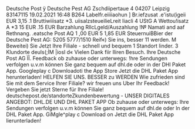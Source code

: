 Deutsche Post ÿ Deutsche Pest AG Zschdiipertaue 4 04207 Leipzig 83147115 19.02.2021 16:48 B264 Labelfr.eiiiiaohun ] Br.iefzusat .e'istu(igeii EUR 3,15 .1 Bruttiwiiisatz *3. uiisalzsteueilieLreit Iiacli 4 UStG A Wettou!isatz A *3 15 EUR .15 EUR Barzahlung RllcLgeld/Auszahlung !№ Namati and aaf Rethnang. .eatsche Post AQ 1 ,00 EUR 5 1,85 EUR SteuernuiBBier der Deutsche Pest AG: 5205 5777/1510 Reif«) Sie ins, besser 11 werden. M Beweitei) Sie Jetzt Ihre Filiale - schnell und bequem 1 Standort linder. 3 Klundorte deuls(;İM |iosl d« Vielen Dank fiir Iliren Besuch. Ihre Deutsche Post AG ÏÏ. Feedback ob zuhause oder unterwegs: !hre Sendungen verfolgen u.v.m können Sie ganz bequem auf dhl.de oder in der DHl Paket App. Googleplay c Downloadoti the App Store Jetzt die DHL Paket App herunterladen! HELFEN SIE UNS. BESSER zu WERDEN Wie zufrieden sind Sie mit dem Service Ihrer Filiale? wir freuen uns Uber Ihr Feedback! Vergeben Sie jetzt Sterne für Ihre Filiale! deutschepost.de/standorteZkundenbewertung - UNSER DIGITALES ANGEBOT: DHL.DE UND DHL PAKET APP Ob zuhause oder unterwegs: Ihre Sendungen verfolgen u.v.m können Sie ganz bequem auf dhl.de oder ln der DHL Paket App. GiMgle^play c Download on Jetzt die DHL Paket App lierunterladen!